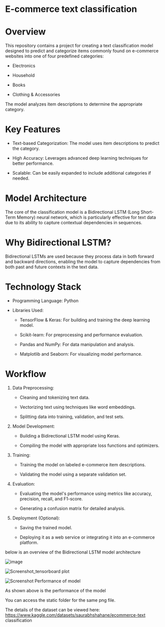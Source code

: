 # E-commerce text classification


# Overview

This repository contains a project for creating a text classification model designed to predict and categorize items commonly found on e-commerce websites into one of four predefined categories:

* Electronics

* Household

* Books

* Clothing & Accessories

The model analyzes item descriptions to determine the appropriate category.

# Key Features

* Text-based Categorization: The model uses item descriptions to predict the category.

* High Accuracy: Leverages advanced deep learning techniques for better performance.

* Scalable: Can be easily expanded to include additional categories if needed.

# Model Architecture

The core of the classification model is a Bidirectional LSTM (Long Short-Term Memory) neural network, which is particularly effective for text data due to its ability to capture contextual dependencies in sequences.

# Why Bidirectional LSTM?

Bidirectional LSTMs are used because they process data in both forward and backward directions, enabling the model to capture dependencies from both past and future contexts in the text data.

# Technology Stack

* Programming Language: Python

* Libraries Used:

  * TensorFlow & Keras: For building and training the deep learning model.

  * Scikit-learn: For preprocessing and performance evaluation.

  * Pandas and NumPy: For data manipulation and analysis.

  * Matplotlib and Seaborn: For visualizing model performance.

# Workflow

1. Data Preprocessing:

   * Cleaning and tokenizing text data.

   * Vectorizing text using techniques like word embeddings.

   * Splitting data into training, validation, and test sets.

2. Model Development:

   * Building a Bidirectional LSTM model using Keras.

   * Compiling the model with appropriate loss functions and optimizers.

3. Training:

   * Training the model on labeled e-commerce item descriptions.
 
   * Validating the model using a separate validation set.

4. Evaluation:

   * Evaluating the model's performance using metrics like accuracy, precision, recall, and F1-score.

   * Generating a confusion matrix for detailed analysis.

5. Deployment (Optional):

   * Saving the trained model.

   * Deploying it as a web service or integrating it into an e-commerce platform.

below is an overview of the Bidirectional LSTM model architecture

![image](https://github.com/user-attachments/assets/95cb3320-ab85-4672-acdd-3ac5ae795395)

![Screenshot_tensorboard plot](https://github.com/user-attachments/assets/7ac7cf45-97d9-4ac0-a284-7615d1b0ac72)

![Screenshot Performance of model](https://github.com/user-attachments/assets/25d5d036-a32a-4a84-826d-777692a88562)

As shown above is the performance of the model


You can access the static folder for the same png file.

The details of the dataset can be viewed here: https://www.kaggle.com/datasets/saurabhshahane/ecommerce-text
classification  

